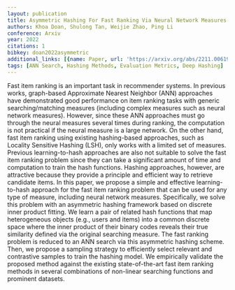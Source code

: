 ```yaml
---
layout: publication
title: Asymmetric Hashing For Fast Ranking Via Neural Network Measures
authors: Khoa Doan, Shulong Tan, Weijie Zhao, Ping Li
conference: Arxiv
year: 2022
citations: 1
bibkey: doan2022asymmetric
additional_links: [{name: Paper, url: 'https://arxiv.org/abs/2211.00619'}]
tags: [ANN Search, Hashing Methods, Evaluation Metrics, Deep Hashing]
---
```

Fast item ranking is an important task in recommender systems. In previous
works, graph-based Approximate Nearest Neighbor (ANN) approaches have
demonstrated good performance on item ranking tasks with generic
searching/matching measures (including complex measures such as neural network
measures). However, since these ANN approaches must go through the neural
measures several times during ranking, the computation is not practical if the
neural measure is a large network. On the other hand, fast item ranking using
existing hashing-based approaches, such as Locality Sensitive Hashing (LSH),
only works with a limited set of measures. Previous learning-to-hash approaches
are also not suitable to solve the fast item ranking problem since they can
take a significant amount of time and computation to train the hash functions.
Hashing approaches, however, are attractive because they provide a principle
and efficient way to retrieve candidate items. In this paper, we propose a
simple and effective learning-to-hash approach for the fast item ranking
problem that can be used for any type of measure, including neural network
measures. Specifically, we solve this problem with an asymmetric hashing
framework based on discrete inner product fitting. We learn a pair of related
hash functions that map heterogeneous objects (e.g., users and items) into a
common discrete space where the inner product of their binary codes reveals
their true similarity defined via the original searching measure. The fast
ranking problem is reduced to an ANN search via this asymmetric hashing scheme.
Then, we propose a sampling strategy to efficiently select relevant and
contrastive samples to train the hashing model. We empirically validate the
proposed method against the existing state-of-the-art fast item ranking methods
in several combinations of non-linear searching functions and prominent
datasets.